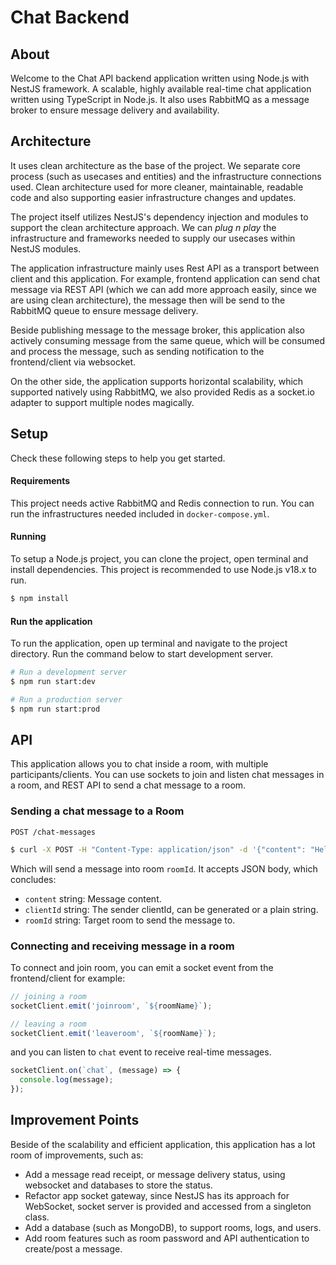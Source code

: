 # Chat Backend

## About
Welcome to the Chat API backend application written using Node.js with NestJS framework.
A scalable, highly available real-time chat application written using TypeScript in Node.js.
It also uses RabbitMQ as a message broker to ensure message delivery and availability.

## Architecture
It uses clean architecture as the base of the project.
We separate core process (such as usecases and entities) and the infrastructure connections used.
Clean architecture used for more cleaner, maintainable,
readable code and also supporting easier infrastructure changes and updates.

The project itself utilizes NestJS's dependency injection and modules to support the clean architecture approach.
We can *plug n play* the infrastructure and frameworks needed to supply our usecases within NestJS modules.

The application infrastructure mainly uses Rest API as a transport between client and this application.
For example, frontend application can send chat message via REST API
(which we can add more approach easily, since we are using clean architecture),
the message then will be send to the RabbitMQ queue to ensure message delivery.

Beside publishing message to the message broker, this application also actively consuming message from the same queue,
which will be consumed and process the message, such as sending notification to the frontend/client via websocket.

On the other side, the application supports horizontal scalability, which supported natively using RabbitMQ,
we also provided Redis as a socket.io adapter to support multiple nodes magically.

## Setup
Check these following steps to help you get started.
#### Requirements
This project needs active RabbitMQ and Redis connection to run.
You can run the infrastructures needed included in `docker-compose.yml`.

#### Running
To setup a Node.js project, you can clone the project, open terminal and install dependencies.
This project is recommended to use Node.js v18.x to run.
```bash
$ npm install
```

#### Run the application
To run the application, open up terminal and navigate to the project directory.
Run the command below to start development server.
```bash
# Run a development server
$ npm run start:dev

# Run a production server
$ npm run start:prod
```

## API
This application allows you to chat inside a room, with multiple participants/clients.
You can use sockets to join and listen chat messages in a room, and REST API to send a chat message to a room.

### Sending a chat message to a Room
`POST /chat-messages`
```bash
$ curl -X POST -H "Content-Type: application/json" -d '{"content": "Hello world", "clientId": "evangunawan", "roomId": "ROOMONE"}' http://localhost:8080/chat-messages 
```
Which will send a message into room `roomId`.
It accepts JSON body, which concludes:
- `content` string: Message content.
- `clientId` string: The sender clientId, can be generated or a plain string.
- `roomId` string: Target room to send the message to.

### Connecting and receiving message in a room
To connect and join room, you can emit a socket event from the frontend/client for example:
```js
// joining a room
socketClient.emit('joinroom', `${roomName}`);

// leaving a room
socketClient.emit('leaveroom', `${roomName}`);
```
and you can listen to `chat` event to receive real-time messages.
```js
socketClient.on(`chat`, (message) => {
  console.log(message);
});
```

## Improvement Points
Beside of the scalability and efficient application, this application has a lot room of improvements,
such as:
- Add a message read receipt, or message delivery status, using websocket and databases to store the status.
- Refactor app socket gateway, since NestJS has its approach for WebSocket, socket server is provided and accessed from a singleton class. 
- Add a database (such as MongoDB), to support rooms, logs, and users.
- Add room features such as room password and API authentication to create/post a message. 
